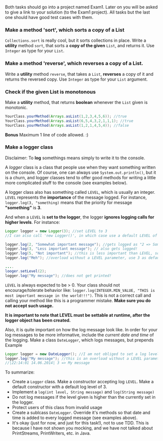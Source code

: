 Both tasks should go into a project named Exam1. 
Later on you will be asked to give a link to your solution (to the Exam1 project). All tasks but the last one should have good test cases with them.	

### Make a method 'sort', which sorts a copy of a List
`Collections.sort` is really cool, but it sorts collections in place.
Write a **utility** method `sort`, that sorts a **copy of the given** `List`, and returns it. Use `Integer` as type for your `List`.

### Make a method 'reverse', which reverses a copy of a List.
Write a **utility** method `reverse`, that takes a `List`, **reverses** a copy of it and returns the reversed copy. Use `Integer` as type for your `List` argument.

### Check if the given List<Integer> is monotonous
Make a **utility** method, that returns **boolean** whenever the `List` given is monotonic.
```java
YourClass.yourMethod(Arrays.asList(1,2,3,4,5,6)); //true
YourClass.yourMethod(Arrays.asList(6,5,4,3,2,1,1,1); //true
YourClass.yourMethod(Arrays.asList(1,2,1,4,5,4)); //false
```
**Bonus** Maximum 1 line of code allowed. :)

### Make a logger class 

Disclaimer: To **log** somethings means simply to write it to the console. 

A *logger* class is a class that people use when they want something written on the console. Of course, one can always use `System.out.println()`, but it is a churn, and logger classes tend to offer good methods for writing a little more complicated stuff to the console (see examples below). 

A logger class also has something called `LEVEL`, which is usually an integer. 
`LEVEL` represents the **importance** of the message logged. For instance, `logger.log(3, "something)` means that the priority for message **"something"** is **3**.

And when a `LEVEL` is **set to the logger**, the logger **ignores logging calls for higher levels**.
For instance:
```java
Logger logger = new Logger(3); //set LEVEL to 3
//I can also call 'new Logger()', in which case use a default LEVEL of 3

logger.log(2, "Somewhat important message"); //gets logged as "2 => Somewhat important message"
logger.log(3, "Less important message"); // also gets logged!
logger.log(5, "Not important"); //this is less important than LEVEL, so it will **not be logged**.
logger.log("Meh"); //overload without a LEVEL parameter, use 3 as default.

....
looger.setLevel(2);
logger.log("My message"); //does not get printed!
``` 

`LEVEL` is always expected to be > 0. Your class should not encourage/tolerate behavior like:
`logger.log(INTEGER.MIN_VALUE, "THIS is most important message in the world!!!")`. This is not a correct call and calling your method like this is a programmer mistake. **Make sure you do not accept such usage.**


**It is important to note that LEVEL must be settable at runtime, after the logger object has been created.**  



Also, it is quite important on how the log message look like. In order for your log messages to be more informative, include the *current date and time* of the logging.
Make a class `DateLogger`, which logs messages, but prepends
Example

```java 
Logger logger = new DateLogger(); //I am not obliged to set a log level, by default your class should print everything in this case
logger.log("My message"); //this is an overload without a LEVEL parameter. In this situation, assume the LEVEL given to you is 3.
//|22:14:01 14.06.2014| 3 => My message
```

To summarize:
- Create a `Logger` class. Make a constructor accepting log `LEVEL`. Make a default constructor with a default log level of 3.
- Implement a `log(int level, String message)` and `log(String message)`
- Do not log messages if the level given is higher than the currently set in the logger.
- Protect users of this class from invalid usage
- Create a sublcass `DateLogger`. Override it's methods so that date and time is added to every logged message (see examples above).
- It's okay (just for now, and just for this task!), not to use TDD. This is because I have not shown you mocking, and we have not talked about PrintStreams, PrintWriters, etc. in Java.


 


